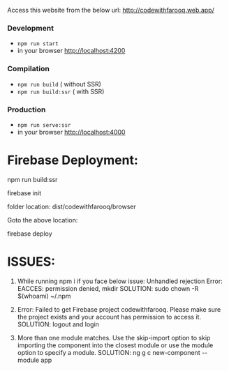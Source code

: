 Access this website from the below url:
http://codewithfarooq.web.app/

### Development

- `npm run start`
- in your browser [http://localhost:4200](http://localhost:4200)

### Compilation

- `npm run build` ( without SSR)
- `npm run build:ssr` ( with SSR)

### Production

- `npm run serve:ssr`
- in your browser [http://localhost:4000](http://localhost:4000)

# Firebase Deployment:

npm run build:ssr

firebase init

folder location: dist/codewithfarooq/browser

Goto the above location:

firebase deploy

# ISSUES:

1. While running npm i if you face below issue: Unhandled rejection Error: EACCES: permission denied, mkdir
   SOLUTION:
   sudo chown -R $(whoami) ~/.npm

2. Error: Failed to get Firebase project codewithfarooq. Please make sure the project exists and your account has permission to access it.
   SOLUTION: logout and login

3. More than one module matches. Use the skip-import option to skip importing the component into the closest module or use the module option to specify a module.
   SOLUTION: ng g c new-component --module app
